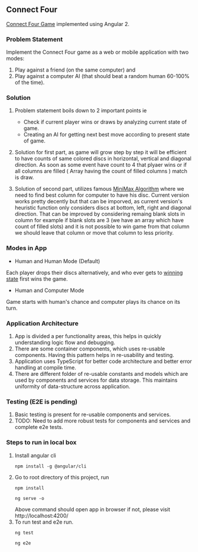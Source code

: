 ## Connect Four

[Connect Four Game](https://en.wikipedia.org/wiki/Connect_Four) implemented using Angular 2.

### Problem Statement
Implement the Connect Four game as a web or mobile application with two modes:

1. Play against a friend (on the same computer) and
2. Play against a computer AI (that should beat a random human 60-100% of the time).

### Solution
1. Problem statement boils down to 2 important points ie
	* Check if current player wins or draws by analyzing current state of game.
	* Creating an AI for getting next best move according to present state of game.

2. Solution for first part, as game will grow step by step it will be efficient to have counts of same colored discs in horizontal, vertical and diagonal direction. As soon as some event have count to 4 that plyaer wins or if all columns are filled ( Array having the count of filled columns ) match is draw.
3. Solution of second part, utilizes famous [MiniMax Algorithm](https://en.wikipedia.org/wiki/Minimax) where we need to find best column for computer to have his disc. Current version works pretty decently but that can be imporved, as current version's heuristic function only considers discs at bottom, left, right and diagonal direction. That can be improved by considering remaing blank slots in column for example if blank slots are 3 (we have an array which have count of filled slots) and it is not possible to win game from that column we should leave that column or move that column to less priority.

### Modes in App

* Human and Human Mode (Default)

Each player drops their discs alternatively, and who ever gets to [winning state](https://en.wikipedia.org/wiki/Connect_Four#Gameplay) first wins the game.

* Human and Computer Mode
    
Game starts with human's chance and computer plays its chance on its turn.


### Application Architecture 

1. App is divided a per functionality areas, this helps in quickly understanding logic flow and debugging.
2. There are some container components, which uses re-usable components. Having this pattern helps in re-usability and testing.
3. Application uses TypeScript for better code architecture and better error handling at compile time.
4. There are different folder of re-usable constants and models which are used by components and services for data storage. This maintains uniformity of data-structure across application.

### Testing (E2E is pending)
1. Basic testing is present for re-usable components and services.
2. TODO: Need to add more robust tests for components and services and complete e2e tests.


### Steps to run in local box 
1. Install angular cli
	```
    npm install -g @angular/cli	
    ```
2. Go to root directory of this project, run
	```
    npm install
    ```
    ```
    ng serve -o
	```
    Above command should open app in browser if not, please visit http://localhost:4200/
3. To run test and e2e run.
	```
    ng test
    ```
    ```
    ng e2e
    ```